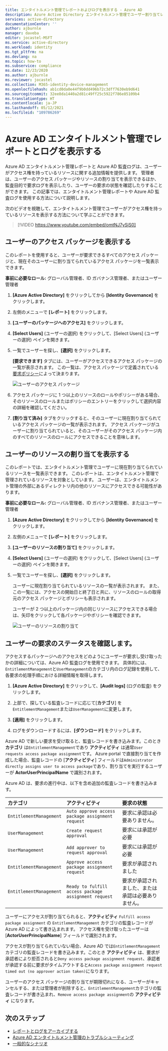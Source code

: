 ```yaml
---
title: エンタイトルメント管理でレポートおよびログを表示する - Azure AD
description: Azure Active Directory エンタイトルメント管理でユーザー割り当てレポートと監査ログを表示する方法について説明します。
services: active-directory
documentationCenter: ''
author: ajburnle
manager: daveba
editor: jocastel-MSFT
ms.service: active-directory
ms.workload: identity
ms.tgt_pltfrm: na
ms.devlang: na
ms.topic: how-to
ms.subservice: compliance
ms.date: 12/23/2020
ms.author: ajburnle
ms.reviewer: jocastel
ms.collection: M365-identity-device-management
ms.openlocfilehash: ab1cd0da0e44f9b0dd496b72c3dff7630eb9d641
ms.sourcegitcommit: 32ee8da1440a2d81c49ff25c5922f786e85109b4
ms.translationtype: HT
ms.contentlocale: ja-JP
ms.lasthandoff: 05/12/2021
ms.locfileid: "109786269"
---
```

# <a name="view-reports-and-logs-in-azure-ad-entitlement-management"></a>Azure AD エンタイトルメント管理でレポートとログを表示する

Azure AD エンタイトルメント管理レポートと Azure AD 監査ログは、ユーザーがアクセス権を持っているリソースに関する追加情報を提供します。 管理者は、ユーザーのアクセス パッケージやリソースの割り当てを表示できるほか、監査目的で要求ログを表示したり、ユーザーの要求の状態を確認したりすることができます。 この記事では、エンタイトルメント管理レポートや Azure AD 監査ログを使用する方法について説明します。

次のビデオを視聴して、エンタイトルメント管理でユーザーがアクセス権を持っているリソースを表示する方法について学ぶことができます。

>[!VIDEO https://www.youtube.com/embed/omtNJ7ySjS0]

## <a name="view-access-packages-for-a-user"></a>ユーザーのアクセス パッケージを表示する

このレポートを使用すると、ユーザーが要求できるすべてのアクセス パッケージと、現在そのユーザーに割り当てられているアクセス パッケージを一覧表示できます。

**事前に必要なロール:** グローバル管理者、ID ガバナンス管理者、またはユーザー管理者

1. **[Azure Active Directory]** をクリックしてから **[Identity Governance]** をクリックします。

1. 左側のメニューで **[レポート]** をクリックします。

1. **[ユーザーのパッケージへのアクセス]** をクリックします。

1. **[Select Users]** (ユーザーの選択) をクリックして、[Select Users] (ユーザーの選択) ペインを開きます。

1. 一覧でユーザーを探し、**[選択]** をクリックします。

    **[要求できます]** タブには、ユーザーがアクセスできるアクセス パッケージの一覧が表示されます。 この一覧は、アクセス パッケージで定義されている[要求ポリシー](entitlement-management-access-package-request-policy.md#for-users-in-your-directory)によって決まります。 

    ![ユーザーのアクセス パッケージ](./media/entitlement-management-reports/access-packages-report.png)

1. アクセス パッケージに 1 つ以上のリソースのロールやポリシーがある場合、そのリソースのロールまたはポリシーのエントリーをクリックして選択内容の詳細を確認してください。

1. **[割り当て済み]** タブをクリックすると、そのユーザーに現在割り当てられているアクセス パッケージの一覧が表示されます。 アクセス パッケージがユーザーに割り当てられていると、そのユーザーがそのアクセス パッケージ内のすべてのリソースのロールにアクセスできることを意味します。

## <a name="view-resource-assignments-for-a-user"></a>ユーザーのリソースの割り当てを表示する

このレポートでは、エンタイトルメント管理でユーザーに現在割り当てられているリソースを一覧表示できます。 このレポートは、エンタイトルメント管理で管理されているリソースを対象としています。 ユーザーは、エンタイトルメント管理の外部にあるディレクトリ内の他のリソースにアクセスできる可能性があります。

**事前に必要なロール:** グローバル管理者、ID ガバナンス管理者、またはユーザー管理者

1. **[Azure Active Directory]** をクリックしてから **[Identity Governance]** をクリックします。

1. 左側のメニューで **[レポート]** をクリックします。

1. **[ユーザーのリソースの割り当て]** をクリックします。

1. **[Select Users]** (ユーザーの選択) をクリックして、[Select Users] (ユーザーの選択) ペインを開きます。

1. 一覧でユーザーを探し、**[選択]** をクリックします。

    ユーザーに現在割り当てられているリソースの一覧が表示されます。 また、この一覧には、アクセスの開始日と終了日と共に、リソースのロールの取得元のアクセス パッケージとポリシーも表示されます。
    
    ユーザーが 2 つ以上のパッケージ内の同じリソースにアクセスできる場合は、矢印をクリックして各パッケージやポリシーを確認できます。

    ![ユーザーのリソースの割り当て](./media/entitlement-management-reports/resource-assignments-report.png)

## <a name="determine-the-status-of-a-users-request"></a>ユーザーの要求のステータスを確認します。

アクセスするパッケージへのアクセスをどのようにユーザーが要求し受け取ったかの詳細については、Azure AD 監査ログを使用できます。 具体的には、`EntitlementManagement`と`UserManagement`のカテゴリ内のログ記録を使用して、各要求の処理手順における詳細情報を取得します。  

1. **[Azure Active Directory]** をクリックして、**[Audit logs]** (ログの監査) をクリックします。

1. 上部で、探している監査レコードに応じて[**カテゴリ**] を`EntitlementManagement`または`UserManagement`に変更します。  

1. **[適用]** をクリックします。

1. ログをダウンロードするには、**[ダウンロード]** をクリックします。

Azure AD で新しい要求を受け取ると、監査レコードを書き込みます。このとき **カテゴリ** は`EntitlementManagement`であり **アクティビティ** は通常`User requests access package assignment`です。  Azure portal で直接割り当てを作成した場合、監査レコードの [**アクティビティ**] フィールドは`Administrator directly assigns user to access package`であり、割り当てを実行するユーザーが **ActorUserPrincipalName** で識別されます。

Azure AD は、要求の進行中は、以下を含め追加の監査レコードを書き込みます。

| カテゴリ | アクティビティ | 要求の状態 |
| :---- | :------------ | :------------ |
| `EntitlementManagement` | `Auto approve access package assignment request` | 要求に承認は必要ありません。 |
| `UserManagement` | `Create request approval` | 要求には承認が必要 |
| `UserManagement` | `Add approver to request approval` | 要求には承認が必要 |
| `EntitlementManagement` | `Approve access package assignment request` | 要求が承認されました |
| `EntitlementManagement` | `Ready to fulfill access package assignment request` |要求が承認されました、または承認は必要ありません。 |

ユーザーにアクセスが割り当てられると、**アクティビティ** `Fulfill access package assignment` の `EntitlementManagement` カテゴリの監査レコードが Azure AD によって書き込まれます。  アクセス権を受け取ったユーザーは [**ActorUserPrincipalName**] フィールドで識別されます。

アクセスが割り当てられていない場合、Azure AD では`EntitlementManagement`カテゴリの監査レコードを書き込みます。このとき **アクティビティ** は、要求が承認者により拒否されると`Deny access package assignment request`、承認者が承認する前に要求がタイムアウトすると`Access package assignment request timed out (no approver action taken)`になります。

ユーザーのアクセス パッケージの割り当てが期限切れになる、ユーザーがキャンセルする、または管理者が削除すると、`EntitlementManagement`カテゴリの監査レコードが書き込まれ、`Remove access package assignment`の **アクティビティ** になります。

## <a name="next-steps"></a>次のステップ

- [レポートとログをアーカイブする](entitlement-management-logs-and-reporting.md)
- [Azure AD エンタイトルメント管理のトラブルシューティング](entitlement-management-troubleshoot.md)
- [一般的なシナリオ](entitlement-management-scenarios.md)
